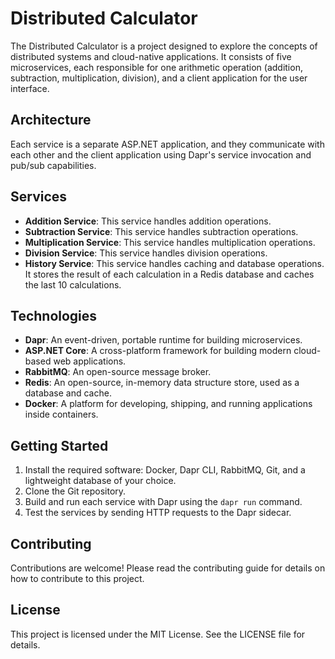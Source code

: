 # Distributed Calculator

The Distributed Calculator is a project designed to explore the concepts of distributed systems and cloud-native applications. It consists of five microservices, each responsible for one arithmetic operation (addition, subtraction, multiplication, division), and a client application for the user interface.

## Architecture

Each service is a separate ASP.NET application, and they communicate with each other and the client application using Dapr's service invocation and pub/sub capabilities.

## Services

- **Addition Service**: This service handles addition operations.
- **Subtraction Service**: This service handles subtraction operations.
- **Multiplication Service**: This service handles multiplication operations.
- **Division Service**: This service handles division operations.
- **History Service**: This service handles caching and database operations. It stores the result of each calculation in a Redis database and caches the last 10 calculations.

## Technologies

- **Dapr**: An event-driven, portable runtime for building microservices.
- **ASP.NET Core**: A cross-platform framework for building modern cloud-based web applications.
- **RabbitMQ**: An open-source message broker.
- **Redis**: An open-source, in-memory data structure store, used as a database and cache.
- **Docker**: A platform for developing, shipping, and running applications inside containers.

## Getting Started

1. Install the required software: Docker, Dapr CLI, RabbitMQ, Git, and a lightweight database of your choice.
2. Clone the Git repository.
3. Build and run each service with Dapr using the `dapr run` command.
4. Test the services by sending HTTP requests to the Dapr sidecar.

## Contributing

Contributions are welcome! Please read the contributing guide for details on how to contribute to this project.

## License

This project is licensed under the MIT License. See the LICENSE file for details.
